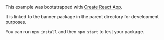 This example was bootstrapped with [Create React App](https://github.com/facebook/create-react-app).

It is linked to the banner package in the parent directory for development purposes.

You can run `npm install` and then `npm start` to test your package.
